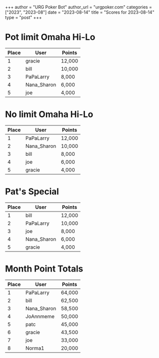 +++
author = "URG Poker Bot"
author_url = "urgpoker.com"
categories = ["2023", "2023-08"]
date = "2023-08-14"
title = "Scores for 2023-08-14"
type = "post"
+++
# Pot limit Omaha Hi-Lo

| Place | User | Points |
|-------|------|--------|
| 1 | gracie | 12,000 |
| 2 | bill | 10,000 |
| 3 | PaPaLarry | 8,000 |
| 4 | Nana_Sharon | 6,000 |
| 5 | joe | 4,000 |

# No limit Omaha Hi-Lo

| Place | User | Points |
|-------|------|--------|
| 1 | PaPaLarry | 12,000 |
| 2 | Nana_Sharon | 10,000 |
| 3 | bill | 8,000 |
| 4 | joe | 6,000 |
| 5 | gracie | 4,000 |

# Pat's Special

| Place | User | Points |
|-------|------|--------|
| 1 | bill | 12,000 |
| 2 | PaPaLarry | 10,000 |
| 3 | joe | 8,000 |
| 4 | Nana_Sharon | 6,000 |
| 5 | gracie | 4,000 |

# Month Point Totals

| Place | User | Points |
|-------|------|--------|
| 1 | PaPaLarry | 64,000 |
| 2 | bill | 62,500 |
| 3 | Nana_Sharon | 58,500 |
| 4 | JoAnnmeme | 50,000 |
| 5 | patc | 45,000 |
| 6 | gracie | 43,500 |
| 7 | joe | 33,000 |
| 8 | Norma1 | 20,000 |
